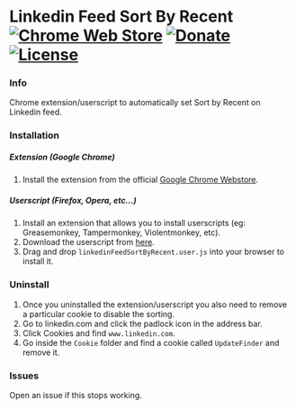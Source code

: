 # Linkedin Feed Sort By Recent [![Chrome Web Store](https://img.shields.io/chrome-web-store/v/#.svg)](#) [![Donate](https://img.shields.io/badge/paypal-donate-179BD7.svg)](https://www.paypal.me/dviolante) [![License](https://img.shields.io/badge/license-MIT-lightgrey.svg)](https://en.wikipedia.org/wiki/MIT_License)

### Info
Chrome extension/userscript to automatically set Sort by Recent on Linkedin feed.

### Installation
##### Extension (Google Chrome)
1. Install the extension from the official [Google Chrome Webstore](#).

##### Userscript (Firefox, Opera, etc...)
1. Install an extension that allows you to install userscripts (eg: Greasemonkey, Tampermonkey, Violentmonkey, etc).
2. Download the userscript from [here](https://github.com/DavideViolante/Linkedin-Feed-Sort-By-Recent/raw/master/Userscript/linkedinFeedSortByRecent.user.js).
3. Drag and drop `linkedinFeedSortByRecent.user.js` into your browser to install it.
 
### Uninstall
1. Once you uninstalled the extension/userscript you also need to remove a particular cookie to disable the sorting.
2. Go to linkedin.com and click the padlock icon in the address bar.
3. Click Cookies and find `www.linkedin.com`.
4. Go inside the `Cookie` folder and find a cookie called `UpdateFinder` and remove it.

### Issues
Open an issue if this stops working.
